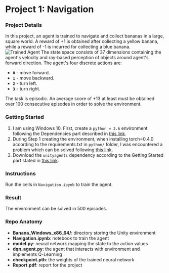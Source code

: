 [//]: # (Image References)

[image1]: https://user-images.githubusercontent.com/10624937/42135619-d90f2f28-7d12-11e8-8823-82b970a54d7e.gif "Trained Agent"

# Project 1: Navigation
### Project Details
In this project, an agent is trained to navigate and collect bananas in a large, square world. A reward of +1 is obtained after collecting a yellow banana, while a reward of -1 is incurred for collecting a blue banana.
![Trained Agent][image1]
The state space consists of 37 dimensions containing  the agent's velocity and ray-based perception of objects around agent's forward direction. The agent's four discrete actions are:
- **`0`** - move forward.
- **`1`** - move backward.
- **`2`** - turn left.
- **`3`** - turn right.

The task is episodic. An average score of +13 at least must be obtained over 100 consecutive episodes in order to solve the environment.

### Getting Started
1. I am using Windows 10. First, create a `python = 3.6` environment following the Dependencies part described in [this link](https://github.com/udacity/deep-reinforcement-learning/blob/master/README.md).
2. During Step 1 creating the environment, when installing torch=0.4.0 according to the requirements.txt in `python/` folder, I was encountered a problem which can be solved following [this link](https://github.com/udacity/deep-reinforcement-learning/issues/13).
3. Download the `unityagents` dependency according to the Getting Started part stated in [this link](https://github.com/udacity/deep-reinforcement-learning/blob/master/p1_navigation/README.md).

### Instructions
Run the cells in `Navigation.ipynb` to train the agent.

### Result
The environment can be solved in 500 episodes.

### Repo Anatomy
- **Banana_Windows_x86_64/**: directory storing the Unity environment
- **Navigation.ipynb**: notebook to train the agent
- **model.py**: neural network mapping the state to the action values
- **dqn_agent.py**: the agent that interacts with environment and implements Q-Learning
- **checkpoint.pth**: the weights of the trained neural network
- **Report.pdf**: report for the project